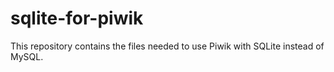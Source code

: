 sqlite-for-piwik
================

This repository contains the files needed to use Piwik with SQLite instead of MySQL.
